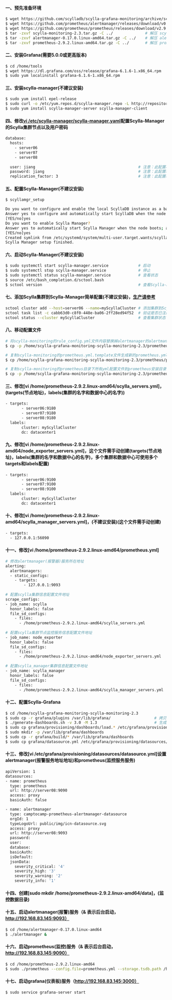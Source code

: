 #### 一、预先准备环境
```bash
$ wget https://github.com/scylladb/scylla-grafana-monitoring/archive/scylla-monitoring-2.3.tar.gz
$ wget https://github.com/prometheus/alertmanager/releases/download/v0.17.0/alertmanager-0.17.0.linux-amd64.tar.gz
$ wget https://github.com/prometheus/prometheus/releases/download/v2.9.2/prometheus-2.9.2.linux-amd64.tar.gz
$ tar -zxvf scylla-monitoring-2.3.tar.gz -C ../              # 解压 scylla-monitoring-2.3.tar.gz 到上层目录
$ tar -zxvf alertmanager-0.17.0.linux-amd64.tar.gz -C ../    # 解压 alertmanager-0.17.0.linux-amd64.tar.gz 到上层目录
$ tar -zxvf prometheus-2.9.2.linux-amd64.tar.gz -C ../       # 解压 prometheus-2.9.2.linux-amd64.tar.gz 到上层目录
```

#### 二、安装Grafana(需要5.0.0或更高版本)
```bash
$ cd /home/tools
$ wget https://dl.grafana.com/oss/release/grafana-6.1.6-1.x86_64.rpm
$ sudo yum localinstall grafana-6.1.6-1.x86_64.rpm
```

#### 三、安装scylla-manager(不建议安装)
```bash
$ sudo yum install epel-release
$ sudo curl -o /etc/yum.repos.d/scylla-manager.repo -L http://repositories.scylladb.com/scylla/repo/c67c347d-6ddf-432d-bc1d-2d93b167be88/centos/scylladb-manager-1.3.repo
$ sudo yum install scylla-manager-server scylla-manager-client
```

#### 四、修改[vi /etc/scylla-manager/scylla-manager.yaml](不建议安装)配置Scylla-Manager的Scylla集群节点以及用户密码
```bash
database:
  hosts:
    - server06
    - server07
    - server08
    
  user: jiang                                             # 注意：此配置项和hosts同级
  password: jiang                                         # 注意：此配置项和hosts同级
  replication_factor: 3                                   # 注意：此配置项和hosts同级
```

#### 五、配置Scylla-Manager(不建议安装)
```bash
$ scyllamgr_setup

Do you want to configure and enable the local ScyllaDB instance as a backend storage for this Scylla Manager installation?
Answer yes to configure and automatically start ScyllaDB when the node boots; answer no to skip this step.
[YES/no]yes
Do you want to enable Scylla Manager?
Answer yes to automatically start Scylla Manager when the node boots; answer no to skip this step.
[YES/no]yes
Created symlink from /etc/systemd/system/multi-user.target.wants/scylla-manager.service to /usr/lib/systemd/system/scylla-manager.service.
Scylla Manager setup finished.
```

#### 六、启动Scylla-Manager(不建议安装)
```bash
$ sudo systemctl start scylla-manager.service             # 启动
$ sudo systemctl stop scylla-manager.service              # 停止
$ sudo systemctl status scylla-manager.service            # 查看状态
$ source /etc/bash_completion.d/sctool.bash
$ sctool version                                          # 查看Scylla-Manager版本
```

#### 七、添加Scylla集群到Scylla-Manager简单配置(不建议安装)，[生产请参考](https://docs.scylladb.com/operating-scylla/manager/1.3/add-a-cluster/)
```bash
sctool cluster add --host=server06 --name=myScyllaCluster # 添加集群到Scylla-Manager，整个集群添加一个节点即可
sctool task list -c cabb63d0-c8f0-448e-ba06-2ff28ed94f52  # 验证是否已注册(cabb63d0-c8f0-448e-ba06-2ff28ed94f52是添加时export SCYLLA_MANAGER_CLUSTER的值)
sctool status --cluster myScyllaCluster                   # 查看集群状态
```

#### 八、移动配置文件
```bash
# 将scylla-monitoring的rule_config.yml文件内容替换掉alertmanager的alertmanager.yml的文件内容(注意：它会提示是否替换，请填写 yes)
$ cp -p /home/scylla-grafana-monitoring-scylla-monitoring-2.3/prometheus/rule_config.yml /home/alertmanager-0.17.0.linux-amd64/alertmanager.yml

# 复制scylla-monitoring的prometheus.yml.template文件生成新的prometheus.yml文件
$ cp /home/scylla-grafana-monitoring-scylla-monitoring-2.3/prometheus/prometheus.yml.template /home/scylla-grafana-monitoring-scylla-monitoring-2.3/prometheus/prometheus.yml

# 复制scylla-monitoring的prometheus目录下所有yml配置文件到prometheus安装目录(注意：它会提示是否替换，请填写 yes)
$ cp -p /home/scylla-grafana-monitoring-scylla-monitoring-2.3/prometheus/*.yml /home/prometheus-2.9.2.linux-amd64
```

#### 三、修改[vi /home/prometheus-2.9.2.linux-amd64/scylla_servers.yml]，(targets(节点地址)，labels(集群的名字和数据中心的名字))
```bash
- targets:
       - server06:9180
       - server07:9180
       - server08:9180
  labels:
       cluster: myScyllaCluster
       dc: datacenter1
```

#### 九、修改[vi /home/prometheus-2.9.2.linux-amd64/node_exporter_servers.yml]，这个文件需手动创建(targets(节点地址)，labels(集群的名字和数据中心的名字)，多个集群和数据中心可使用多个targets和labels配置)
```bash
- targets:
       - server06:9100
       - server07:9100
       - server08:9100
  labels:
       cluster: myScyllaCluster
       dc: datacenter1
```

#### 十、修改[vi /home/prometheus-2.9.2.linux-amd64/scylla_manager_servers.yml]，(不建议安装)(这个文件需手动创建)
```bash
- targets:
  - 127.0.0.1:56090
```

#### 十一、修改[vi /home/prometheus-2.9.2.linux-amd64/prometheus.yml]
```bash
# 修改alertmanager(报警器)服务所在地址
alerting:
  alertmanagers:
  - static_configs:
    - targets:
        - 127.0.0.1:9093
        
# 配置scylla集群信息配置文件地址    
scrape_configs:
- job_name: scylla
  honor_labels: false
  file_sd_configs:
    - files:
      - /home/prometheus-2.9.2.linux-amd64/scylla_servers.yml  
      
# 配置scylla集群节点监控服务信息配置文件地址    
- job_name: node_exporter
  honor_labels: false
  file_sd_configs:
    - files:
      - /home/prometheus-2.9.2.linux-amd64/node_exporter_servers.yml  
      
# 配置scylla_manager集群信息配置文件地址
- job_name: scylla_manager
  honor_labels: false
  file_sd_configs:
    - files:
      - /home/prometheus-2.9.2.linux-amd64/scylla_manager_servers.yml            
```

#### 十二、配置Scylla-Grafana
```bash
$ cd /home/scylla-grafana-monitoring-scylla-monitoring-2.3
$ sudo cp -r grafana/plugins /var/lib/grafana/                   # 拷贝插件到 Grafana
$ ./generate-dashboards.sh -v 3.0 -M 1.3                         # 生成仪表板配置(scylla 3.0和scylla manager 1.3)
$ sudo cp grafana/provisioning/dashboards/load.* /etc/grafana/provisioning/dashboards/
$ sudo mkdir -p /var/lib/grafana/dashboards
$ sudo cp -r grafana/build/* /var/lib/grafana/dashboards
$ sudo cp grafana/datasource.yml /etc/grafana/provisioning/datasources/
```

#### 十三、修改[vi /etc/grafana/provisioning/datasources/datasource.yml]设置alertmanager(报警服务地址地址)和prometheus(监控服务服务)
```bash
apiVersion: 1
datasources:
- name: prometheus
  type: prometheus
  url: http://server08:9090
  access: proxy
  basicAuth: false

- name: alertmanager
  type: camptocamp-prometheus-alertmanager-datasource
  orgId: 1
  typeLogoUrl: public/img/icn-datasource.svg
  access: proxy
  url: http://server08:9093
  password: 
  user: 
  database: 
  basicAuth: 
  isDefault: 
  jsonData:
    severity_critical: '4'
    severity_high: '3'
    severity_warning: '2'
    severity_info: '1'
```

#### 十四、创建[sudo mkdir /home/prometheus-2.9.2.linux-amd64/data]，(监控数据目录)
#### 十五、启动alertmanager(报警)服务（& 表示后台启动，http://192.168.83.145:9093）
```bash
$ cd /home/alertmanager-0.17.0.linux-amd64
$ ./alertmanager &
```

#### 十六、启动prometheus(监控)服务（& 表示后台启动，http://192.168.83.145:9090）
```bash
$ cd /home/prometheus-2.9.2.linux-amd64
$ sudo ./prometheus --config.file=prometheus.yml --storage.tsdb.path /home/prometheus-2.9.2.linux-amd64/data &
```

#### 十七、启动grafana(仪表板)服务（http://192.168.83.145:3000）
```bash
$ sudo service grafana-server start
```
